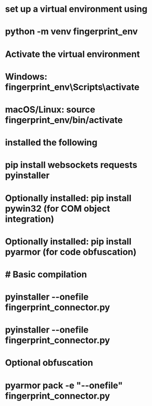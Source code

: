 
# set up a virtual environment using 
#         python -m venv fingerprint_env

# Activate the virtual environment
#       Windows: fingerprint_env\Scripts\activate
#       macOS/Linux: source fingerprint_env/bin/activate

# installed the following
#        pip install websockets requests pyinstaller

# Optionally installed: pip install pywin32 (for COM object integration)
# Optionally installed: pip install pyarmor (for code obfuscation)

# # Basic compilation
# pyinstaller --onefile fingerprint_connector.py
# pyinstaller --onefile fingerprint_connector.py

# Optional obfuscation
# pyarmor pack -e "--onefile" fingerprint_connector.py